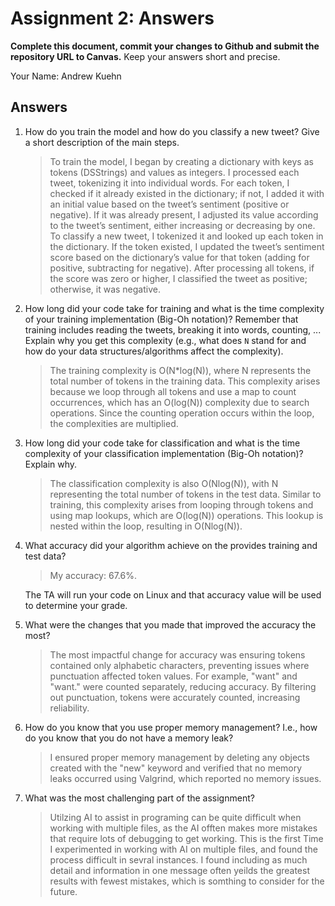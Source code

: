 # Assignment 2: Answers

**Complete this document, commit your changes to Github and submit the repository URL to Canvas.** Keep your answers short and precise.

Your Name: Andrew Kuehn

## Answers

1. How do you train the model and how do you classify a new tweet? Give a short description of the main steps.

    > To train the model, I began by creating a dictionary with keys as tokens (DSStrings) and values as integers. I processed each tweet, tokenizing it into individual words. For each token, I checked if it already existed in the dictionary; if not, I added it with an initial value based on the tweet’s sentiment (positive or negative). If it was already present, I adjusted its value according to the tweet’s sentiment, either increasing or decreasing by one. To classify a new tweet, I tokenized it and looked up each token in the dictionary. If the token existed, I updated the tweet’s sentiment score based on the dictionary’s value for that token (adding for positive, subtracting for negative). After processing all tokens, if the score was zero or higher, I classified the tweet as positive; otherwise, it was negative.

2. How long did your code take for training and what is the time complexity of your training implementation (Big-Oh notation)? Remember that training includes reading the tweets, breaking it into words, counting, ... Explain why you get this complexity (e.g., what does `N` stand for and how do your data structures/algorithms affect the complexity).

   > The training complexity is O(N*log(N)), where N represents the total number of tokens in the training data. This complexity arises because we loop through all tokens and use a map to count occurrences, which has an O(log(N)) complexity due to search operations. Since the counting operation occurs within the loop, the complexities are multiplied.

3. How long did your code take for classification and what is the time complexity of your classification implementation (Big-Oh notation)? Explain why.

   > The classification complexity is also O(Nlog(N)), with N representing the total number of tokens in the test data. Similar to training, this complexity arises from looping through tokens and using map lookups, which are O(log(N)) operations. This lookup is nested within the loop, resulting in O(Nlog(N)).

4. What accuracy did your algorithm achieve on the provides training and test data? 

   > My accuracy: 67.6%.

   The TA will run your code on Linux and that accuracy value will be used to determine your grade.

5. What were the changes that you made that improved the accuracy the most?
   
   > The most impactful change for accuracy was ensuring tokens contained only alphabetic characters, preventing issues where punctuation affected token values. For example, "want" and "want." were counted separately, reducing accuracy. By filtering out punctuation, tokens were accurately counted, increasing reliability.

6. How do you know that you use proper memory management? I.e., how do you know that you do not have
   a memory leak?

   > I ensured proper memory management by deleting any objects created with the "new" keyword and verified that no memory leaks occurred using Valgrind, which reported no memory issues.

6. What was the most challenging part of the assignment?

   > Utilzing AI to assist in programing can be quite difficult when working with multiple files, as the AI offten makes more mistakes that require lots of debugging to get working. This is the first Time I experimented in working with AI on multiple files, and found the process difficult in sevral instances. I found including as much detail and information in one message often yeilds the greatest results with fewest mistakes, which is somthing to consider for the future.
